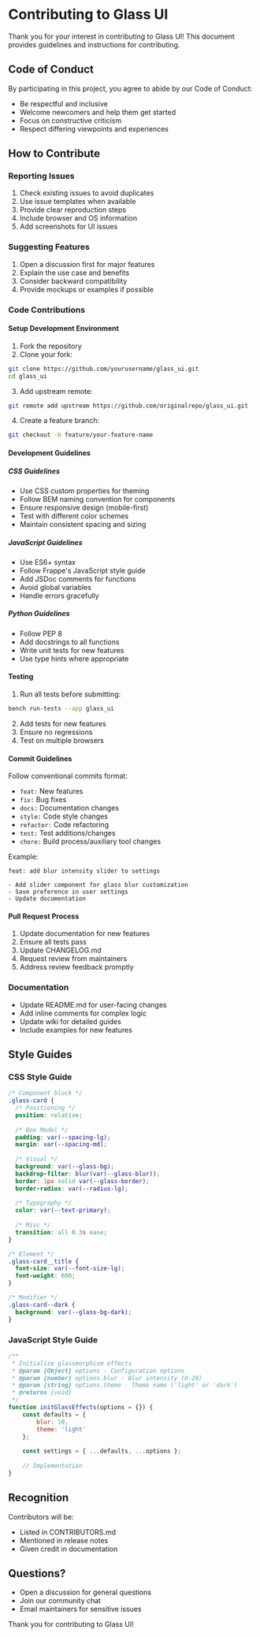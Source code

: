 # Contributing to Glass UI

Thank you for your interest in contributing to Glass UI! This document provides guidelines and instructions for contributing.

## Code of Conduct

By participating in this project, you agree to abide by our Code of Conduct:
- Be respectful and inclusive
- Welcome newcomers and help them get started
- Focus on constructive criticism
- Respect differing viewpoints and experiences

## How to Contribute

### Reporting Issues

1. Check existing issues to avoid duplicates
2. Use issue templates when available
3. Provide clear reproduction steps
4. Include browser and OS information
5. Add screenshots for UI issues

### Suggesting Features

1. Open a discussion first for major features
2. Explain the use case and benefits
3. Consider backward compatibility
4. Provide mockups or examples if possible

### Code Contributions

#### Setup Development Environment

1. Fork the repository
2. Clone your fork:
```bash
git clone https://github.com/yourusername/glass_ui.git
cd glass_ui
```

3. Add upstream remote:
```bash
git remote add upstream https://github.com/originalrepo/glass_ui.git
```

4. Create a feature branch:
```bash
git checkout -b feature/your-feature-name
```

#### Development Guidelines

##### CSS Guidelines
- Use CSS custom properties for theming
- Follow BEM naming convention for components
- Ensure responsive design (mobile-first)
- Test with different color schemes
- Maintain consistent spacing and sizing

##### JavaScript Guidelines
- Use ES6+ syntax
- Follow Frappe's JavaScript style guide
- Add JSDoc comments for functions
- Avoid global variables
- Handle errors gracefully

##### Python Guidelines
- Follow PEP 8
- Add docstrings to all functions
- Write unit tests for new features
- Use type hints where appropriate

#### Testing

1. Run all tests before submitting:
```bash
bench run-tests --app glass_ui
```

2. Add tests for new features
3. Ensure no regressions
4. Test on multiple browsers

#### Commit Guidelines

Follow conventional commits format:
- `feat:` New features
- `fix:` Bug fixes
- `docs:` Documentation changes
- `style:` Code style changes
- `refactor:` Code refactoring
- `test:` Test additions/changes
- `chore:` Build process/auxiliary tool changes

Example:
```
feat: add blur intensity slider to settings

- Add slider component for glass blur customization
- Save preference in user settings
- Update documentation
```

#### Pull Request Process

1. Update documentation for new features
2. Ensure all tests pass
3. Update CHANGELOG.md
4. Request review from maintainers
5. Address review feedback promptly

### Documentation

- Update README.md for user-facing changes
- Add inline comments for complex logic
- Update wiki for detailed guides
- Include examples for new features

## Style Guides

### CSS Style Guide
```css
/* Component block */
.glass-card {
  /* Positioning */
  position: relative;
  
  /* Box Model */
  padding: var(--spacing-lg);
  margin: var(--spacing-md);
  
  /* Visual */
  background: var(--glass-bg);
  backdrop-filter: blur(var(--glass-blur));
  border: 1px solid var(--glass-border);
  border-radius: var(--radius-lg);
  
  /* Typography */
  color: var(--text-primary);
  
  /* Misc */
  transition: all 0.3s ease;
}

/* Element */
.glass-card__title {
  font-size: var(--font-size-lg);
  font-weight: 600;
}

/* Modifier */
.glass-card--dark {
  background: var(--glass-bg-dark);
}
```

### JavaScript Style Guide
```javascript
/**
 * Initialize glassmorphism effects
 * @param {Object} options - Configuration options
 * @param {number} options.blur - Blur intensity (0-20)
 * @param {string} options.theme - Theme name ('light' or 'dark')
 * @returns {void}
 */
function initGlassEffects(options = {}) {
    const defaults = {
        blur: 10,
        theme: 'light'
    };
    
    const settings = { ...defaults, ...options };
    
    // Implementation
}
```

## Recognition

Contributors will be:
- Listed in CONTRIBUTORS.md
- Mentioned in release notes
- Given credit in documentation

## Questions?

- Open a discussion for general questions
- Join our community chat
- Email maintainers for sensitive issues

Thank you for contributing to Glass UI!